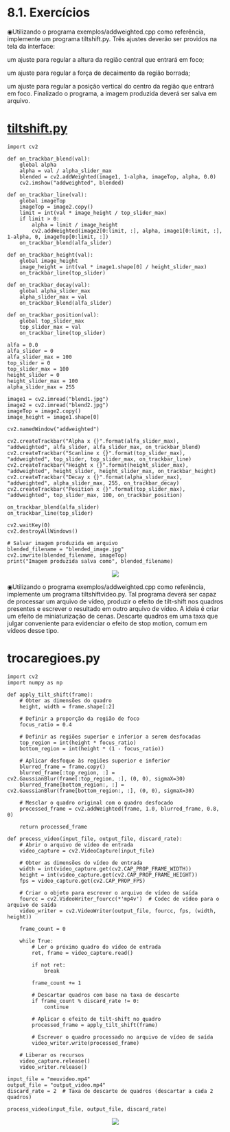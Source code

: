 # 8.1. Exercícios

◉Utilizando o programa exemplos/addweighted.cpp como referência, implemente um programa tiltshift.py. Três ajustes deverão ser providos na tela da interface:

um ajuste para regular a altura da região central que entrará em foco;

um ajuste para regular a força de decaimento da região borrada;

um ajuste para regular a posição vertical do centro da região que entrará em foco. Finalizado o programa, a imagem produzida deverá ser salva em arquivo.


 
 # [tiltshift.py](https://github.com/PedroHenrique18/OpenCV/blob/main/Filtragem%20no%20dom%C3%ADnio%20espacial%20II/tiltshift.py)
```
import cv2

def on_trackbar_blend(val):
    global alpha
    alpha = val / alpha_slider_max
    blended = cv2.addWeighted(image1, 1-alpha, imageTop, alpha, 0.0)
    cv2.imshow("addweighted", blended)

def on_trackbar_line(val):
    global imageTop
    imageTop = image2.copy()
    limit = int(val * image_height / top_slider_max)
    if limit > 0:
        alpha = limit / image_height
        cv2.addWeighted(image2[0:limit, :], alpha, image1[0:limit, :], 1-alpha, 0, imageTop[0:limit, :])
    on_trackbar_blend(alfa_slider)

def on_trackbar_height(val):
    global image_height
    image_height = int(val * image1.shape[0] / height_slider_max)
    on_trackbar_line(top_slider)

def on_trackbar_decay(val):
    global alpha_slider_max
    alpha_slider_max = val
    on_trackbar_blend(alfa_slider)

def on_trackbar_position(val):
    global top_slider_max
    top_slider_max = val
    on_trackbar_line(top_slider)

alfa = 0.0
alfa_slider = 0
alfa_slider_max = 100
top_slider = 0
top_slider_max = 100
height_slider = 0
height_slider_max = 100
alpha_slider_max = 255

image1 = cv2.imread("blend1.jpg")
image2 = cv2.imread("blend2.jpg")
imageTop = image2.copy()
image_height = image1.shape[0]

cv2.namedWindow("addweighted")

cv2.createTrackbar("Alpha x {}".format(alfa_slider_max), "addweighted", alfa_slider, alfa_slider_max, on_trackbar_blend)
cv2.createTrackbar("Scanline x {}".format(top_slider_max), "addweighted", top_slider, top_slider_max, on_trackbar_line)
cv2.createTrackbar("Height x {}".format(height_slider_max), "addweighted", height_slider, height_slider_max, on_trackbar_height)
cv2.createTrackbar("Decay x {}".format(alpha_slider_max), "addweighted", alpha_slider_max, 255, on_trackbar_decay)
cv2.createTrackbar("Position x {}".format(top_slider_max), "addweighted", top_slider_max, 100, on_trackbar_position)

on_trackbar_blend(alfa_slider)
on_trackbar_line(top_slider)

cv2.waitKey(0)
cv2.destroyAllWindows()

# Salvar imagem produzida em arquivo
blended_filename = "blended_image.jpg"
cv2.imwrite(blended_filename, imageTop)
print("Imagem produzida salva como", blended_filename)
```

<div align="center" >
  <img src="https://github.com/PedroHenrique18/OpenCV/blob/main/Filtragem%20no%20dom%C3%ADnio%20espacial%20II/tiltshift.png">
</div>


◉Utilizando o programa exemplos/addweighted.cpp como referência, implemente um programa tiltshiftvideo.py. Tal programa deverá ser capaz de processar um arquivo de vídeo, produzir o efeito de tilt-shift nos quadros presentes e escrever o resultado em outro arquivo de vídeo. A ideia é criar um efeito de miniaturização de cenas. Descarte quadros em uma taxa que julgar conveniente para evidenciar o efeito de stop motion, comum em vídeos desse tipo.

# trocaregioes.py
```
import cv2
import numpy as np

def apply_tilt_shift(frame):
    # Obter as dimensões do quadro
    height, width = frame.shape[:2]

    # Definir a proporção da região de foco
    focus_ratio = 0.4

    # Definir as regiões superior e inferior a serem desfocadas
    top_region = int(height * focus_ratio)
    bottom_region = int(height * (1 - focus_ratio))

    # Aplicar desfoque às regiões superior e inferior
    blurred_frame = frame.copy()
    blurred_frame[:top_region, :] = cv2.GaussianBlur(frame[:top_region, :], (0, 0), sigmaX=30)
    blurred_frame[bottom_region:, :] = cv2.GaussianBlur(frame[bottom_region:, :], (0, 0), sigmaX=30)

    # Mesclar o quadro original com o quadro desfocado
    processed_frame = cv2.addWeighted(frame, 1.0, blurred_frame, 0.8, 0)

    return processed_frame

def process_video(input_file, output_file, discard_rate):
    # Abrir o arquivo de vídeo de entrada
    video_capture = cv2.VideoCapture(input_file)

    # Obter as dimensões do vídeo de entrada
    width = int(video_capture.get(cv2.CAP_PROP_FRAME_WIDTH))
    height = int(video_capture.get(cv2.CAP_PROP_FRAME_HEIGHT))
    fps = video_capture.get(cv2.CAP_PROP_FPS)

    # Criar o objeto para escrever o arquivo de vídeo de saída
    fourcc = cv2.VideoWriter_fourcc(*'mp4v')  # Codec de vídeo para o arquivo de saída
    video_writer = cv2.VideoWriter(output_file, fourcc, fps, (width, height))

    frame_count = 0

    while True:
        # Ler o próximo quadro do vídeo de entrada
        ret, frame = video_capture.read()

        if not ret:
            break

        frame_count += 1

        # Descartar quadros com base na taxa de descarte
        if frame_count % discard_rate != 0:
            continue

        # Aplicar o efeito de tilt-shift no quadro
        processed_frame = apply_tilt_shift(frame)

        # Escrever o quadro processado no arquivo de vídeo de saída
        video_writer.write(processed_frame)

    # Liberar os recursos
    video_capture.release()
    video_writer.release()

input_file = "meuvideo.mp4"
output_file = "output_video.mp4"
discard_rate = 2  # Taxa de descarte de quadros (descartar a cada 2 quadros)

process_video(input_file, output_file, discard_rate)

```

<div align="center" >
  <img src="https://github.com/PedroHenrique18/OpenCV/blob/main/Filtragem%20no%20dom%C3%ADnio%20espacial%20II/output_gif.gif">
</div>

